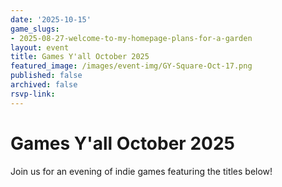 ```yaml
---
date: '2025-10-15'
game_slugs:
- 2025-08-27-welcome-to-my-homepage-plans-for-a-garden
layout: event
title: Games Y'all October 2025
featured_image: /images/event-img/GY-Square-Oct-17.png
published: false
archived: false
rsvp-link:
---
```


# Games Y'all October 2025

Join us for an evening of indie games featuring the titles below!
